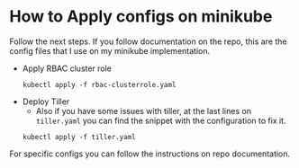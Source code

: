 # How to Apply configs on minikube
Follow the next steps.
If you follow documentation on the repo, this are the config files that I use on my minikube implementation.

* Apply RBAC cluster role
    ```
    kubectl apply -f rbac-clusterrole.yaml
    ```
* Deploy Tiller 
  * Also if you have some issues with tiller, at the last lines on ` tiller.yaml ` you can find the snippet with the configuration to fix it. 
  ```
  kubectl apply -f tiller.yaml
  ```
For specific configs you can follow the instructions on repo documentation.

